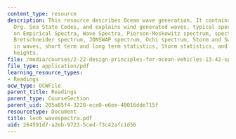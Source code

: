```yaml
---
content_type: resource
description: This resource describes Ocean wave generation. It contains World Meteorological
  Org. Sea State Codes, and explains wind generated waves, typical spectrum, limitations
  on Empirical Spectra, Wave Spectra, Pierson-Moskowitz spectrum, spectrum assumptions,
  Bretschneider spectrum, JONSWAP spectrum, Ochi spectrum, Storm and Swell, directionality
  in waves, short term and long term statistics, Storm statistics, and observed wave
  heights.
file: /media/courses/2-22-design-principles-for-ocean-vehicles-13-42-spring-2005/264591d7a2eb97235cedf3c42afc1d56_lec6_wavespectra.pdf
file_type: application/pdf
learning_resource_types:
- Readings
ocw_type: OCWFile
parent_title: Readings
parent_type: CourseSection
parent_uid: 205a85f4-3228-ece0-e6ee-40016dde715f
resourcetype: Document
title: lec6_wavespectra.pdf
uid: 264591d7-a2eb-9723-5ced-f3c42afc1d56
---
```

